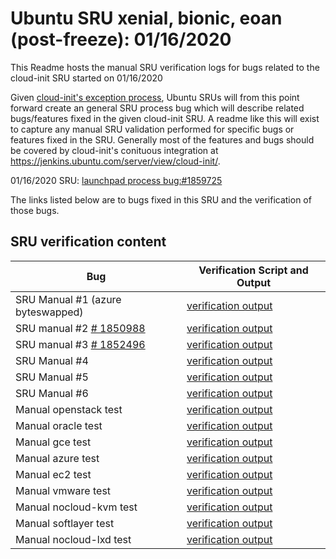 Ubuntu SRU xenial, bionic, eoan (post-freeze): 01/16/2020
=====
This Readme hosts the manual SRU verification logs for bugs related to the cloud-init SRU started on 01/16/2020

Given [cloud-init's exception process](https://wiki.ubuntu.com/CloudinitUpdates), Ubuntu SRUs will from this point forward create an general SRU process bug which will describe related bugs/features fixed in the given cloud-init SRU. A readme like this will exist to capture any manual SRU validation performed for specific bugs or features fixed in the SRU. Generally most of the features and bugs should be covered by cloud-init's conituous integration at https://jenkins.ubuntu.com/server/view/cloud-init/.


01/16/2020 SRU: [launchpad process bug:#1859725](https://pad.lv/1859725)


The links listed below are to bugs fixed in this SRU and the verification of those bugs.

## SRU verification content
| Bug | Verification Script and Output |
| -------- |  -------- |
| SRU Manual #1 (azure byteswapped)| [verification output](../bugs/sru-19.4.33-manual-1.txt) |
| SRU manual #2 [# 1850988](http://pad.lv/1850988) | [verification output](../bugs/lp-1850988.txt) |
| SRU manual #3 [# 1852496](http://pad.lv/1852496) | [verification output](../bugs/lp-1852496.txt) |
| SRU Manual #4 | [verification output](../bugs/sru-19.4.33-manual-4.txt) |
| SRU Manual #5 | [verification output](../bugs/sru-19.4.33-manual-5.txt) |
| SRU Manual #6 | [verification output](../bugs/sru-19.4.33-manual-6.txt) |
| Manual openstack test | [verification output](../manual/openstack-sru-19.4.33.txt) |
| Manual oracle test | [verification output](../manual/oracle-sru-19.4.33.txt) |
| Manual gce test | [verification output](../manual/gce-sru-19.4.33.txt) |
| Manual azure test | [verification output](../manual/azure-sru-19.4.33.txt) |
| Manual ec2 test | [verification output](../manual/ec2-sru-19.4.33.txt) |
| Manual vmware test | [verification output](../manual/vmware-sru-19.4.33.txt) |
| Manual nocloud-kvm test | [verification output](../manual/nocloud-kvm-19.4.33.txt) |
| Manual softlayer test | [verification output](../manual/softlayer-sru-19.4.33.txt) |
| Manual nocloud-lxd test | [verification output](../manual/nocloud-lxd-19.4.33.txt) |
